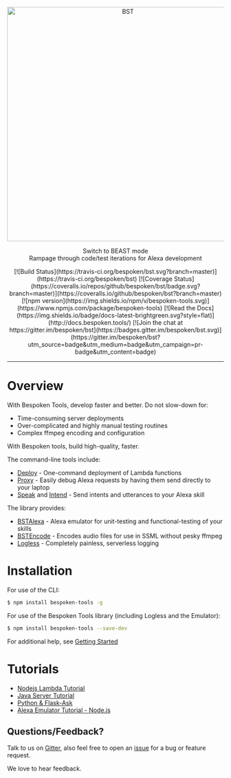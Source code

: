 <p align="center">
  <a href="https://bespoken.tools/">
    <img alt="BST" src="https://bespoken.tools/assets/bst-cli-9f9b8d685e450d33985b23d86505ffd7217635305f126625bc992b0865ff7a4d.png" width="546">
  </a>
</p>

<p align="center">
  Switch to BEAST mode<br>
  Rampage through code/test iterations for Alexa development
</p>

<p align="center">
[![Build Status](https://travis-ci.org/bespoken/bst.svg?branch=master)](https://travis-ci.org/bespoken/bst)
[![Coverage Status](https://coveralls.io/repos/github/bespoken/bst/badge.svg?branch=master)](https://coveralls.io/github/bespoken/bst?branch=master)
[![npm version](https://img.shields.io/npm/v/bespoken-tools.svg)](https://www.npmjs.com/package/bespoken-tools)
[![Read the Docs](https://img.shields.io/badge/docs-latest-brightgreen.svg?style=flat)](http://docs.bespoken.tools/)
[![Join the chat at https://gitter.im/bespoken/bst](https://badges.gitter.im/bespoken/bst.svg)](https://gitter.im/bespoken/bst?utm_source=badge&utm_medium=badge&utm_campaign=pr-badge&utm_content=badge)
</p>

---
# Overview
With Bespoken Tools, develop faster and better. Do not slow-down for:
* Time-consuming server deployments
* Over-complicated and highly manual testing routines
* Complex ffmpeg encoding and configuration

With Bespoken tools, build high-quality, faster.

The command-line tools include:
* [Deploy](http://docs.bespoken.tools/en/latest/commands/deploy) - One-command deployment of Lambda functions  
* [Proxy](http://docs.bespoken.tools/en/latest/commands/proxy) - Easily debug Alexa requests by having them send directly to your laptop  
* [Speak](http://docs.bespoken.tools/en/latest/commands/speak) and [Intend](http://docs.bespoken.tools/en/latest/commands/intend) - Send intents and utterances to your Alexa skill

The library provides:
* [BSTAlexa](http://docs.bespoken.tools/en/latest/api/classes/bstalexa.html) - Alexa emulator for unit-testing and functional-testing of your skills
* [BSTEncode](http://docs.bespoken.tools/en/latest/api/classes/bstencode.html) - Encodes audio files for use in SSML without pesky ffmpeg
* [Logless](http://docs.bespoken.tools/en/latest/api/classes/logless.html) - Completely painless, serverless logging

# Installation

For use of the CLI:

```bash
$ npm install bespoken-tools -g
```

For use of the Bespoken Tools library (including Logless and the Emulator):

```bash
$ npm install bespoken-tools --save-dev
```

For additional help, see [Getting Started](http://docs.bespoken.tools/en/latest/getting_started)

# Tutorials

* [Nodejs Lambda Tutorial](http://docs.bespoken.tools/en/latest/tutorials/tutorial_lambda_nodejs)
* [Java Server Tutorial](http://docs.bespoken.tools/en/latest/tutorials/tutorial_local_server_java)
* [Python & Flask-Ask](http://docs.bespoken.tools/en/latest/tutorials/tutorial_flask_ask_python)
* [Alexa Emulator Tutorial - Node.js](http://docs.bespoken.tools/en/latest/tutorials/tutorial_bst_emulator_nodejs)

## Questions/Feedback?

Talk to us on [Gitter](https://gitter.im/bespoken/bst), also feel free to open an [issue](https://github.com/bespoken/bst/issues/new) for a bug or feature request.

We love to hear feedback.
